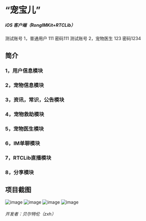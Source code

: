 # “宠宝儿” 
##### iOS 客户端（RongIMKit+RTCLib）
测试账号 1，普通用户 111 密码111
测试账号 2，宠物医生 123 密码1234

## 简介
### 1，用户信息模块
### 2，宠物信息模块
### 3，资讯，常识，公告模块
### 4，宠物救助模块
### 5，宠物医生模块
### 6，IM单聊模块
### 7，RTCLib直播模块
### 8，分享模块
## 项目截图

![image](/MAXFLOAT/1.jpg)
![image](/MAXFLOAT/2.jpg)
![image](/MAXFLOAT/3.jpg)
![image](/MAXFLOAT/4.jpg)







###### 开发者：贝尔特伦（zxh）
